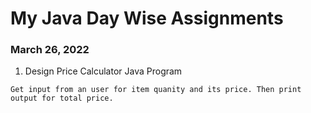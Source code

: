 # My Java Day Wise Assignments

### March 26, 2022

1. Design Price Calculator Java Program

```
Get input from an user for item quanity and its price. Then print output for total price.
```

